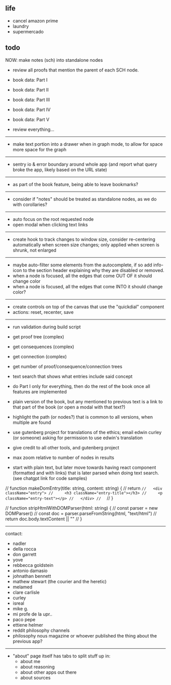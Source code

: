 ## life

- cancel amazon prime
- laundry
- supermercado

## todo

NOW: make notes (sch) into standalone nodes

- review all proofs that mention the parent of each SCH node.
- book data: Part I
- book data: Part II
- book data: Part III
- book data: Part IV
- book data: Part V

- review everything...

---

- make text portion into a drawer when in graph mode,
  to allow for space more space for the graph

---

- sentry io & error boundary around whole app
  (and report what query broke the app, likely based on the URL state)

---

- as part of the book feature, being able to leave bookmarks?

---

- consider if "notes" should be treated as standalone nodes, as we do with corollaries?

---

- auto focus on the root requested node
- open modal when clicking text links

---

- create hook to track changes to window size, consider
  re-centering automatically when screen size changes; only applied when screen is shrunk, not enlarged

---

- maybe auto-filter some elements from the autocomplete, if so add info-icon to the section header explaining why they are disabled or removed.
- when a node is focused, all the edges that come OUT OF it should change color
- when a node is focused, all the edges that come INTO it should change color?

---

- create controls on top of the canvas
  that use the "quickdial" component
- actions: reset, recenter, save

---

- run validation during build script

- get proof tree (complex)
- get consequences (complex)
- get connection (complex)

- get number of proof/consequence/connection trees

- text search that shows what entries include said concept

- do Part I only for everything,
  then do the rest of the book once all features are implemented

- plain version of the book, but any mentioned to previous text is a link to that part of the book (or open a modal with that text?)

- highlight the path (or nodes?) that is common to all versions, when multiple are found

- use gutenberg project for translations of the ethics;
  email edwin curley (or someone) asking for permission to use edwin's translation

- give credit to all other tools, and gutenberg project

- max zoom relative to number of nodes in results

- start with plain text, but later move towards having react component (formatted and with links) that is later parsed when doing text search. (see chatgpt link for code samples)

// function makeDomEntry(title: string, content: string) {
// return `//   <div className="entry">
//     <h3 className="entry-title"></h3>
//     <p className="entry-text"></p>
//   </div>
//  `
// }

// function stripHtmlWithDOMParser(html: string) {
// const parser = new DOMParser()
// const doc = parser.parseFromString(html, "text/html")
// return doc.body.textContent || ""
// }

---

contact:

- nadler
- della rocca
- don garrett
- yove
- rebbecca goldstein
- antonio damasio
- johnathan bennett
- mathew stewart (the courier and the heretic)
- melamed
- clare carlisle
- curley
- isreal
- mike g.
- mi profe de la upr..
- paco pepe
- ettiene helmer
- reddit philosophy channels
- philosophy nous magazine or whoever published the thing about the previous app?

---

- "about" page itself has tabs to split stuff up in:
  - about me
  - about reasoning
  - about other apps out there
  - about sources
